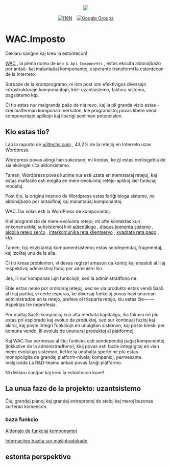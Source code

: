 <p align="center"><a href="https://wac.tax"><img src="https://cdn.jsdelivr.net/gh/wactax/img/logo.svg"/></a></p><p align="center"><a href="https://github.com/wactax/wac.tax/blob/main/doc/README.md#readme"><img alt="I18N" src="https://cdn.jsdelivr.net/gh/wactax/img/t.svg"/></a>　<a href="https://groups.google.com/u/2/g/wactax"><img alt="Google Groups" src="https://cdn.jsdelivr.net/gh/wactax/img/g-groups.svg"/></a></p>

# WAC.Imposto

Deklaru ŝanĝon kaj kreu la estontecon!

[WAC](https://wac.tax) , la plena nomo de `Web & Api Components` , estas ekscita aldonaĵbazo por antaŭ- kaj malantaŭaj komponantoj, esperante transformi la estontecon de la Interreto.

Surbaze de la kromprogramo, ni iom post iom efektivigos diversajn infrastrukturajn komponantojn, kiel: uzantsistemo, faktura sistemo, pagsistemo ktp.

Ĉi tio estas nur malgranda paŝo de nia revo, kaj la pli granda vizio estas - krei malferman komponan merkaton, kie programistoj povas libere vendi komponentajn aplikojn kaj liberigi senliman potencialon.

## Kio estas tio?

Laŭ la raporto de [w3techs.com](https://w3techs.com/technologies/details/cm-wordpress) , 43,2% de la retejoj en Interreto uzas Wordpress.

Wordpress povas atingi tian sukceson, mi kredas, ke ĝi estas nedisigebla de sia ekologie riĉa aldonsistemo.

Tamen, Wordpress povas kutime nur esti uzata en memstaraj retejoj, kaj estas malfacile esti enigita en mem-evoluintaj retejo-aplikoj kiel funkciaj moduloj.

Post ĉio, la origina intenco de Wordpress estas fariĝi bloga sistemo, ne aldonaĵbazo por antaŭfinaj kaj malantaŭaj komponantoj.

WAC.Tax volas esti la WordPress de komponantoj.

Kiel programisto de mem-evoluinta retejo, mi ofte kontaktas kun enkonstrueblaj subsistemoj kiel [aŭtentikigo](https://auth0.com) , [disqus komenta sistemo](https://disqus.com) , [algolia retejo serĉo](https://www.algolia.com) , [interkomunika reta klientservo](https://www.intercom.com) , [kvadrata reta pago](https://developer.squareup.com/docs/web-payments/overview) , ktp.

Tamen, tiuj ekzistantaj komponentsistemoj estas sendependaj, fragmentaj, kaj izolitaj unu de la alia.

Ĉi tio kreas problemon, vi devas registri amason da kontoj kaj ensaluti al iliaj respektivaj administraj fonoj por administri ilin.

Jes, ili nur komponas iujn funkciojn, sed la administradfono ne.

Eble estas nenio por ordinaraj retejoj, sed se via produkto estas vendi SaaS al triaj partioj, vi certe esperas, ke diversaj funkcioj povas havi unuecan administradon en la retejo, prefere ol triaparta retejo, kiu estas ĉie— — Aspektas tre neprofesia.

Por multaj SaaS-kompanioj kun alta merkata kapitaligo, ilia fokuso ne plu estas pri esplorado kaj evoluo de produktoj, sed sur kontinuaj fuzioj kaj akiroj, kaj poste integri funkciojn en unuigitan sistemon, kaj poste kreski per komuna vendo. Ili evoluis de ununuraj produktoj al platformoj.

Kaj WAC.Tax permesas al ĉiuj funkcioj esti sendependaj paĝaj komponantoj (inkluzive de la administradfono), kiuj povas esti facile integrigitaj en vian mem-evoluitan sistemon, tiel ke la unuhalta sperto ne plu estas monopoligita de grandaj platform-nivelaj kompanioj, permesante. malgranda La R&D-teamo ankaŭ povas fariĝi platformo.

Ni deklaru ŝanĝon kaj kreu la estontecon kune!

## La unua fazo de la projekto: uzantsistemo

Ĉiuj grandaj planoj kaj grandaj entreprenoj de steloj kaj maroj bezonas surteran komencon.

### baza funkcio

[Aldonaĵo de funkciaj komponantoj](./pkg.md)

[Internaciigo bazita sur maŝintradukado](./i18n.md)

## estonta perspektivo
